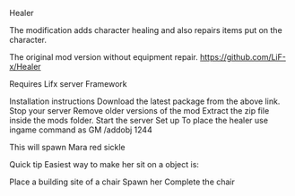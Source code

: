Healer

The modification adds character healing and also repairs items put on the character.

The original mod version without equipment repair. 
https://github.com/LiF-x/Healer

Requires Lifx server Framework

Installation instructions
Download the latest package from the above link.
Stop your server
Remove older versions of the mod
Extract the zip file inside the mods folder.
Start the server
Set up
To place the healer use ingame command as GM /addobj 1244

This will spawn Mara red sickle

Quick tip
Easiest way to make her sit on a object is:

Place a building site of a chair
Spawn her
Complete the chair